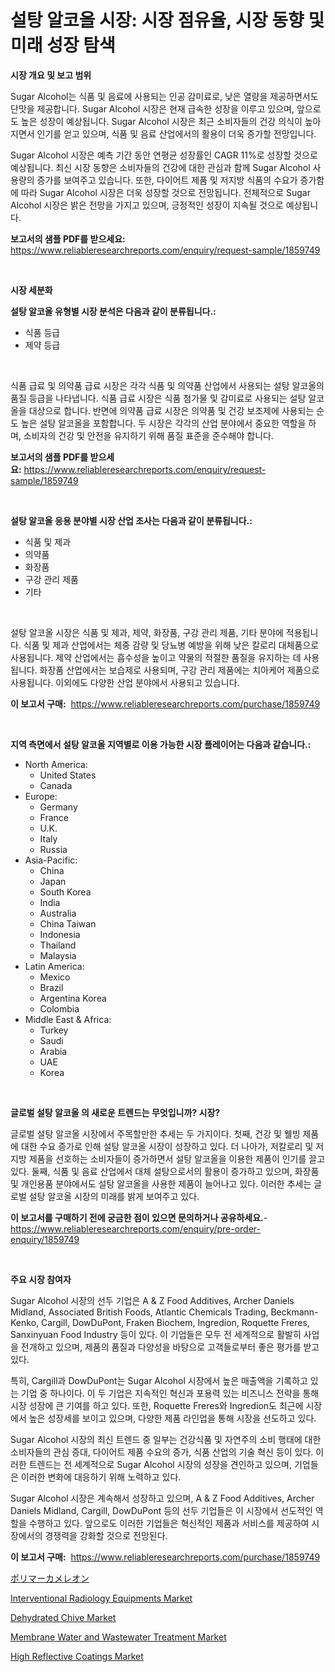 <p><h1>설탕 알코올 시장: 시장 점유율, 시장 동향 및 미래 성장 탐색</h1></p><p><strong>시장 개요 및 보고 범위</strong></p>
<p><p>Sugar Alcohol는 식품 및 음료에 사용되는 인공 감미료로, 낮은 열량을 제공하면서도 단맛을 제공합니다. Sugar Alcohol 시장은 현재 급속한 성장을 이루고 있으며, 앞으로도 높은 성장이 예상됩니다. Sugar Alcohol 시장은 최근 소비자들의 건강 의식이 높아지면서 인기를 얻고 있으며, 식품 및 음료 산업에서의 활용이 더욱 증가할 전망입니다.</p><p>Sugar Alcohol 시장은 예측 기간 동안 연평균 성장률인 CAGR 11%로 성장할 것으로 예상됩니다. 최신 시장 동향은 소비자들의 건강에 대한 관심과 함께 Sugar Alcohol 사용량의 증가를 보여주고 있습니다. 또한, 다이어트 제품 및 저지방 식품의 수요가 증가함에 따라 Sugar Alcohol 시장은 더욱 성장할 것으로 전망됩니다. 전체적으로 Sugar Alcohol 시장은 밝은 전망을 가지고 있으며, 긍정적인 성장이 지속될 것으로 예상됩니다.</p></p>
<p><strong>보고서의 샘플 PDF를 받으세요:</strong> <a href="https://www.reliableresearchreports.com/enquiry/request-sample/1859749">https://www.reliableresearchreports.com/enquiry/request-sample/1859749</a></p>
<p>&nbsp;</p>
<p><strong>시장 세분화</strong></p>
<p><strong>설탕 알코올 유형별 시장 분석은 다음과 같이 분류됩니다.:</strong></p>
<p><ul><li>식품 등급</li><li>제약 등급</li></ul></p>
<p>&nbsp;</p>
<p><p>식품 급료 및 의약품 급료 시장은 각각 식품 및 의약품 산업에서 사용되는 설탕 알코올의 품질 등급을 나타냅니다. 식품 급료 시장은 식품 첨가물 및 감미료로 사용되는 설탕 알코올을 대상으로 합니다. 반면에 의약품 급료 시장은 의약품 및 건강 보조제에 사용되는 순도 높은 설탕 알코올을 포함합니다. 두 시장은 각각의 산업 분야에서 중요한 역할을 하며, 소비자의 건강 및 안전을 유지하기 위해 품질 표준을 준수해야 합니다.</p></p>
<p><strong>보고서의 샘플 PDF를 받으세요:</strong>&nbsp;<a href="https://www.reliableresearchreports.com/enquiry/request-sample/1859749">https://www.reliableresearchreports.com/enquiry/request-sample/1859749</a></p>
<p>&nbsp;</p>
<p><strong> 설탕 알코올 응용 분야별 시장 산업 조사는 다음과 같이 분류됩니다.:</strong></p>
<p><ul><li>식품 및 제과</li><li>의약품</li><li>화장품</li><li>구강 관리 제품</li><li>기타</li></ul></p>
<p>&nbsp;</p>
<p><p>설탕 알코올 시장은 식품 및 제과, 제약, 화장품, 구강 관리 제품, 기타 분야에 적용됩니다. 식품 및 제과 산업에서는 체중 감량 및 당뇨병 예방을 위해 낮은 칼로리 대체품으로 사용됩니다. 제약 산업에서는 흡수성을 높이고 약물의 적절한 품질을 유지하는 데 사용됩니다. 화장품 산업에서는 보습제로 사용되며, 구강 관리 제품에는 치아케어 제품으로 사용됩니다. 이외에도 다양한 산업 분야에서 사용되고 있습니다.</p></p>
<p><strong>이 보고서 구매:</strong>&nbsp; <a href="https://www.reliableresearchreports.com/purchase/1859749">https://www.reliableresearchreports.com/purchase/1859749</a></p>
<p>&nbsp;</p>
<p><strong>지역 측면에서 설탕 알코올 지역별로 이용 가능한 시장 플레이어는 다음과 같습니다.:</strong></p>
<p><ul>
    <li>
        North America:
        <ul>
            <li>United States</li>
            <li>Canada</li>
        </ul>
    </li>
    <li>
        Europe:
        <ul>
            <li>Germany</li>
            <li>France</li>
            <li>U.K.</li>
            <li>Italy</li>
            <li>Russia</li>
        </ul>
    </li>
    <li>
        Asia-Pacific:
        <ul>
            <li>China</li>
            <li>Japan</li>
            <li>South Korea</li>
            <li>India</li>
            <li>Australia</li>
            <li>China Taiwan</li>
            <li>Indonesia</li>
            <li>Thailand</li>
            <li>Malaysia</li>
        </ul>
    </li>
    <li>
        Latin America:
        <ul>
            <li>Mexico</li>
            <li>Brazil</li>
            <li>Argentina Korea</li>
            <li>Colombia</li>
        </ul>
    </li>
    <li>
        Middle East & Africa:
        <ul>
            <li>Turkey</li>
            <li>Saudi</li>
            <li>Arabia</li>
            <li>UAE</li>
            <li>Korea</li>
        </ul>
    </li>
    </ul></p>
<p>&nbsp;</p>
<p><strong>글로벌 설탕 알코올 의 새로운 트렌드는 무엇입니까? 시장?</strong></p>
<p><p>글로벌 설탕 알코올 시장에서 주목할만한 추세는 두 가지이다. 첫째, 건강 및 웰빙 제품에 대한 수요 증가로 인해 설탕 알코올 시장이 성장하고 있다. 더 나아가, 저칼로리 및 저지방 제품을 선호하는 소비자들이 증가하면서 설탕 알코올을 이용한 제품이 인기를 끌고 있다. 둘째, 식품 및 음료 산업에서 대체 설탕으로서의 활용이 증가하고 있으며, 화장품 및 개인용품 분야에서도 설탕 알코올을 사용한 제품이 늘어나고 있다. 이러한 추세는 글로벌 설탕 알코올 시장의 미래를 밝게 보여주고 있다.</p></p>
<p><strong>이 보고서를 구매하기 전에 궁금한 점이 있으면 문의하거나 공유하세요.</strong>- <a href="https://www.reliableresearchreports.com/enquiry/pre-order-enquiry/1859749">https://www.reliableresearchreports.com/enquiry/pre-order-enquiry/1859749</a></p>
<p>&nbsp;</p>
<p><strong>주요 시장 참여자</strong></p>
<p><p>Sugar Alcohol 시장의 선두 기업은 A & Z Food Additives, Archer Daniels Midland, Associated British Foods, Atlantic Chemicals Trading, Beckmann-Kenko, Cargill, DowDuPont, Fraken Biochem, Ingredion, Roquette Freres, Sanxinyuan Food Industry 등이 있다. 이 기업들은 모두 전 세계적으로 활발히 사업을 전개하고 있으며, 제품의 품질과 다양성을 바탕으로 고객들로부터 좋은 평가를 받고 있다.</p><p>특히, Cargill과 DowDuPont는 Sugar Alcohol 시장에서 높은 매출액을 기록하고 있는 기업 중 하나이다. 이 두 기업은 지속적인 혁신과 포용력 있는 비즈니스 전략을 통해 시장 성장에 큰 기여를 하고 있다. 또한, Roquette Freres와 Ingredion도 최근에 시장에서 높은 성장세를 보이고 있으며, 다양한 제품 라인업을 통해 시장을 선도하고 있다.</p><p>Sugar Alcohol 시장의 최신 트렌드 중 일부는 건강식품 및 자연주의 소비 행태에 대한 소비자들의 관심 증대, 다이어트 제품 수요의 증가, 식품 산업의 기술 혁신 등이 있다. 이러한 트렌드는 전 세계적으로 Sugar Alcohol 시장의 성장을 견인하고 있으며, 기업들은 이러한 변화에 대응하기 위해 노력하고 있다.</p><p>Sugar Alcohol 시장은 계속해서 성장하고 있으며, A & Z Food Additives, Archer Daniels Midland, Cargill, DowDuPont 등의 선두 기업들은 이 시장에서 선도적인 역할을 수행하고 있다. 앞으로도 이러한 기업들은 혁신적인 제품과 서비스를 제공하여 시장에서의 경쟁력을 강화할 것으로 전망된다.</p></p>
<p><strong>이 보고서 구매:</strong>&nbsp;&nbsp;<a href="https://www.reliableresearchreports.com/purchase/1859749">https://www.reliableresearchreports.com/purchase/1859749</a></p>
<p><p><a href="https://github.com/ycmtqqhvk3273/Market-Research-Report-List-1/blob/main/3214628192804.md">ポリマーカメレオン</a></p><p><a href="https://full-wildebeest-80b.notion.site/Interventional-Radiology-Equipments-Market-Dynamics-2024-2031-Also-about-Its-Market-Trends-Project-e3a2c7419600403c967a659b516dd794">Interventional Radiology Equipments Market</a></p><p><a href="https://view.publitas.com/reportprime-1/dehydrated-chive-market-size-and-growth-market-segmentation-regional-and-country-breakdowns-and-market-trends-for-period-from-2024-2031/">Dehydrated Chive Market</a></p><p><a href="https://issuu.com/reportprime-2/docs/membrane-water-and-wastewater-treatment-market-siz">Membrane Water and Wastewater Treatment Market</a></p><p><a href="https://github.com/irfadac/Market-Research-Report-List-2/blob/main/high-reflective-coatings-market.md">High Reflective Coatings Market</a></p></p>

